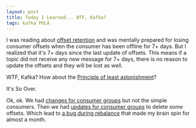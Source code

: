 ```yaml
---
layout: post
title: Today I Learned... WTF, Kafka?
tags: kafka POLA
---
```


I was reading about [offset retention](https://cwiki.apache.org/confluence/display/KAFKA/KIP-186%3A+Increase+offsets+retention+default+to+7+days) and was mentally prepared for losing consumer offsets when the consumer has been offline for 7+ days. But I realized that it's 7+ days since the last update of offsets. This means if a topic did not receive any new message for 7+ days, there is no reason to update the offsets and they will be lost as well.

WTF, Kafka? How about the [Principle of least astonishment](https://en.wikipedia.org/wiki/Principle_of_least_astonishment)?

It's So Over.

Ok, ok. We had [changes for consumer groups](https://cwiki.apache.org/confluence/display/KAFKA/KIP-211%3A+Revise+Expiration+Semantics+of+Consumer+Group+Offsets) but not the simple consumers. Then we had [updates for consumer groups](https://cwiki.apache.org/confluence/display/KAFKA/KIP-496%3A+Administrative+API+to+delete+consumer+offsets) to delete *some* offsets. Which lead to [a bug during rebalance](https://issues.apache.org/jira/browse/KAFKA-13636) that made my brain spin for almost a month.
